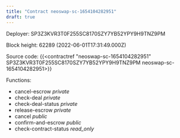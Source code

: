 ```yaml
---
title: "Contract neoswap-sc-1654104282951"
draft: true
---
```

Deployer: SP3Z3KVR3T0F255SC8170SZY7YB52YPY9H9TNZ9PM


 



Block height: 62289 (2022-06-01T17:31:49.000Z)

Source code: {{<contractref "neoswap-sc-1654104282951" SP3Z3KVR3T0F255SC8170SZY7YB52YPY9H9TNZ9PM neoswap-sc-1654104282951>}}

Functions:

* cancel-escrow _private_
* check-deal _private_
* check-deal-status _private_
* release-escrow _private_
* cancel _public_
* confirm-and-escrow _public_
* check-contract-status _read_only_
